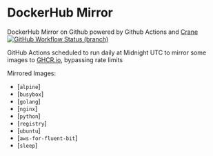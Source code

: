 # DockerHub Mirror
DockerHub Mirror on Github powered by Github Actions and [Crane](https://github.com/google/go-containerregistry/tree/main/cmd/crane)  
[![GitHub Workflow Status (branch)][github-actions-badge]][github-actions-link] 

GitHub Actions scheduled to run daily at Midnight UTC to mirror some images to [GHCR.io](https://ghcr.io), bypassing rate limits

Mirrored Images:
* [`alpine`]
* [`busybox`]
* [`golang`]
* [`nginx`]
* [`python`]
* [`registry`]
* [`ubuntu`]
* [`aws-for-fluent-bit`]
* [`sleep`]

[github-actions-badge]: https://img.shields.io/github/actions/workflow/status/rblaine95/dockerhub-mirror/mirror.yml?branch=master "Github Workflow Status (master)"
[github-actions-link]: https://github.com/rblaine95/dockerhub-mirror/actions?query=workflow%3AMirror%20Dockerhub
